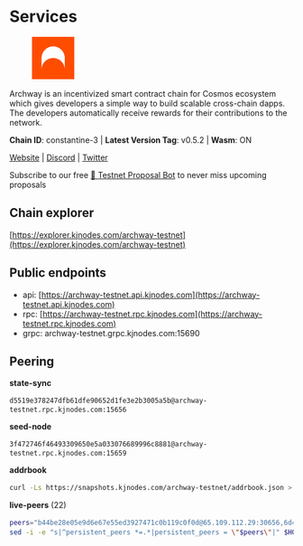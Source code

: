 # Services

<figure><img src="https://raw.githubusercontent.com/kj89/cosmos-images/main/logos/archway.png" alt=""><figcaption></figcaption></figure>

Archway is an incentivized smart contract chain for Cosmos  ecosystem which gives developers a simple way to build  scalable cross-chain dapps. The developers automatically  receive rewards for their contributions to the network.

**Chain ID**: constantine-3 | **Latest Version Tag**: v0.5.2 | **Wasm**: ON

[Website](https://archway.io) | [Discord](https://discord.gg/archwayhq) | [Twitter](https://twitter.com/archwayhq)



Subscribe to our free [🤖 Testnet Proposal Bot](https://t.me/kjnodes_testnet_proposal_bot) to never miss upcoming proposals


## Chain explorer
[https://explorer.kjnodes.com/archway-testnet](https://explorer.kjnodes.com/archway-testnet)

## Public endpoints

* api: [https://archway-testnet.api.kjnodes.com](https://archway-testnet.api.kjnodes.com)
* rpc: [https://archway-testnet.rpc.kjnodes.com](https://archway-testnet.rpc.kjnodes.com)
* grpc: archway-testnet.grpc.kjnodes.com:15690

## Peering

**state-sync**

```text
d5519e378247dfb61dfe90652d1fe3e2b3005a5b@archway-testnet.rpc.kjnodes.com:15656
```

**seed-node**

```text
3f472746f46493309650e5a033076689996c8881@archway-testnet.rpc.kjnodes.com:15659
```

**addrbook**
```bash
curl -Ls https://snapshots.kjnodes.com/archway-testnet/addrbook.json > $HOME/.archway/config/addrbook.json
```

**live-peers** (22)
```bash
peers="b44be28e05e9d6e67e55ed3927471c0b119c0f0d@65.109.112.29:30656,6d4f2faa284b9c9625e781309b637e92627b6afd@188.40.59.225:45656,e5e71ccd387eba74fec51b211e9236fca965af40@46.4.5.45:11556,e40e240706e5c551de40fefab1ad9fbf4a4bec23@141.94.73.39:42656,261acb73f483d1cace653cb54f7b8815f63b7e56@54.36.227.1:26656,8df8a64ecf0aaba1e1faee06d005aa912d578549@65.109.89.5:41656,8b96338b18c1e4a76a119fe0812c131a4e2cc96a@65.109.70.45:20656,d5519e378247dfb61dfe90652d1fe3e2b3005a5b@65.109.68.190:15656,3320a6e7d7f1480e832d74d5ada53d8e275458bb@65.108.238.61:24656,874f0042c20d3808eccb86b523fffe42903034b8@95.217.144.107:11556,e50d7fa6a50ac792e5df61ff621d9621e9fcc8aa@34.133.135.231:26656,b9ba5ae75fbdee6812d1aa53ff7154ed59938cbc@57.128.151.101:26656,272009296f322b24c1e6b120feaa716edbbbe125@65.109.158.20:26676,fc4ecb28fc3665af1fed087ca76f611e090442e9@149.102.130.209:36656,5c2a752c9b1952dbed075c56c600c3a79b58c395@195.3.220.140:26946,2854e7247155c5c0c418de40ed168850b4c73c60@85.232.252.19:26156,d82343cb3d168522c54c4ffbfd4415e9b467e806@23.88.51.134:46656,9a5b41ac06b3c131ca6e4959a465d6bc0d103e66@88.198.52.46:11556,147c1668031ee62a85bd7293a845fdcf4f7b1857@222.211.225.0:26656,958d9056c6173edb4714b6468bda509e97d0c80c@65.108.231.124:45656,0cf5d2bcc49c1acddb6b7b2bc547543ec2fbe844@34.239.246.206:26656,9aa8a73ea9364aa3cf7806d4dd25b6aed88d8152@190.2.136.144:11756"
sed -i -e "s|^persistent_peers *=.*|persistent_peers = \"$peers\"|" $HOME/.archway/config/config.toml
```
